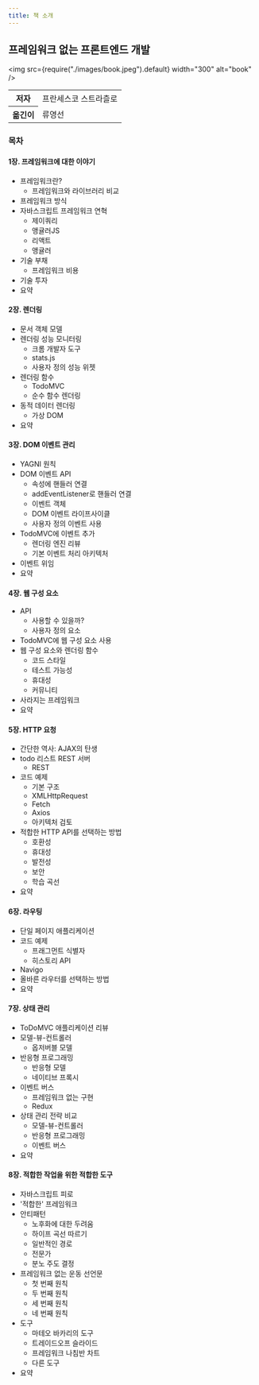 ```yaml
---
title: 책 소개
---
```


## 프레임워크 없는 프론트엔드 개발

<img
src={require("./images/book.jpeg").default}
width="300"
alt="book"
/>

<table>
  <tr>
    <th>저자</th>
    <td>프란세스코 스트라츨로</td>
  </tr>
  <tr>
    <th>옮긴이</th>
    <td>류영선</td>
  </tr>
</table>

### 목차

#### 1장. 프레임워크에 대한 이야기

- 프레임워크란?
  - 프레임워크와 라이브러리 비교
- 프레임워크 방식
- 자바스크립트 프레임워크 연혁
  - 제이쿼리
  - 앵귤러JS
  - 리액트
  - 앵귤러
- 기술 부채
  - 프레임워크 비용
- 기술 투자
- 요약

#### 2장. 렌더링

- 문서 객체 모델
- 렌더링 성능 모니터링
  - 크롬 개발자 도구
  - stats.js
  - 사용자 정의 성능 위젯
- 렌더링 함수
  - TodoMVC
  - 순수 함수 렌더링
- 동적 데이터 렌더링
  - 가상 DOM
- 요약

#### 3장. DOM 이벤트 관리

- YAGNI 원칙
- DOM 이벤트 API
  - 속성에 핸들러 연결
  - addEventListener로 핸들러 연결
  - 이벤트 객체
  - DOM 이벤트 라이프사이클
  - 사용자 정의 이벤트 사용
- TodoMVC에 이벤트 추가
  - 렌더링 엔진 리뷰
  - 기본 이벤트 처리 아키텍처
- 이벤트 위임
- 요약

#### 4장. 웹 구성 요소

- API
  - 사용할 수 있을까?
  - 사용자 정의 요소
- TodoMVC에 웹 구성 요소 사용
- 웹 구성 요소와 렌더링 함수
  - 코드 스타일
  - 테스트 가능성
  - 휴대성
  - 커뮤니티
- 사라지는 프레임워크
- 요약

#### 5장. HTTP 요청

- 간단한 역사: AJAX의 탄생
- todo 리스트 REST 서버
  - REST
- 코드 예제
  - 기본 구조
  - XMLHttpRequest
  - Fetch
  - Axios
  - 아키텍처 검토
- 적합한 HTTP API를 선택하는 방법
  - 호환성
  - 휴대성
  - 발전성
  - 보안
  - 학습 곡선
- 요약

#### 6장. 라우팅

- 단일 페이지 애플리케이션
- 코드 예제
  - 프래그먼트 식별자
  - 히스토리 API
- Navigo
- 올바른 라우터를 선택하는 방법
- 요약

#### 7장. 상태 관리

- ToDoMVC 애플리케이션 리뷰
- 모델-뷰-컨트롤러
  - 옵저버블 모델
- 반응형 프로그래밍
  - 반응형 모델
  - 네이티브 프록시
- 이벤트 버스
  - 프레임워크 없는 구현
  - Redux
- 상태 관리 전략 비교
  - 모델-뷰-컨트롤러
  - 반응형 프로그래밍
  - 이벤트 버스
- 요약

#### 8장. 적합한 작업을 위한 적합한 도구

- 자바스크립트 피로
- '적합한' 프레임워크
- 안티패턴
  - 노후화에 대한 두려움
  - 하이프 곡선 따르기
  - 일반적인 경로
  - 전문가
  - 분노 주도 결정
- 프레임워크 없는 운동 선언문
  - 첫 번째 원칙
  - 두 번째 원칙
  - 세 번째 원칙
  - 네 번째 원칙
- 도구
  - 마테오 바카리의 도구
  - 트레이드오프 슬라이드
  - 프레임워크 나침반 차트
  - 다른 도구
- 요약
